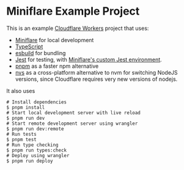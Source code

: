 # Miniflare Example Project

This is an example [Cloudflare Workers](https://workers.cloudflare.com/) project that uses:
* [Miniflare](https://github.com/cloudflare/miniflare) for local development
* [TypeScript](https://www.typescriptlang.org/)
* [esbuild](https://github.com/evanw/esbuild) for bundling
* [Jest](https://jestjs.io/) for testing, with [Miniflare's custom Jest environment](https://miniflare.dev/testing/jest).
* [pnpm](https://pnpm.io/) as a faster npm alternative
* [nvs](https://github.com/jasongin/nvs) as a cross-platform alternative to nvm for switching NodeJS versions, since Cloudflare requires very new versions of nodejs.

It also uses

```shell
# Install dependencies
$ pnpm install
# Start local development server with live reload
$ pnpm run dev
# Start remote development server using wrangler
$ pnpm run dev:remote
# Run tests
$ pnpm test
# Run type checking
$ pnpm run types:check
# Deploy using wrangler
$ pnpm run deploy
```
